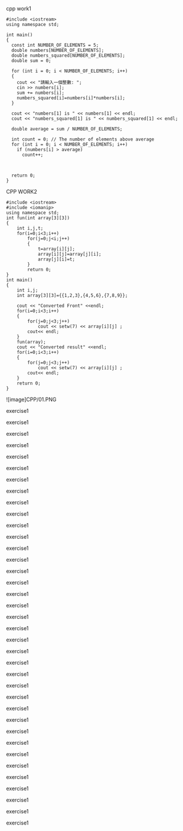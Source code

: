 cpp work1
```
#include <iostream>
using namespace std;

int main()
{
  const int NUMBER_OF_ELEMENTS = 5;
  double numbers[NUMBER_OF_ELEMENTS];
  double numbers_squared[NUMBER_OF_ELEMENTS];
  double sum = 0;

  for (int i = 0; i < NUMBER_OF_ELEMENTS; i++)
  {
    cout << "請輸入一個整數: ";
    cin >> numbers[i];
    sum += numbers[i];
    numbers_squared[i]=numbers[i]*numbers[i];
  }
  
  cout << "numbers[1] is " << numbers[1] << endl;
  cout << "numbers_squared[1] is " << numbers_squared[1] << endl;

  double average = sum / NUMBER_OF_ELEMENTS;

  int count = 0; // The number of elements above average
  for (int i = 0; i < NUMBER_OF_ELEMENTS; i++)
    if (numbers[i] > average)
      count++;



  return 0;
}
```
CPP WORK2
```
#include <iostream>
#include <iomanip>
using namespace std;
int fun(int array[3][3])
{
	int i,j,t;
	for(i=0;i<3;i++)
		for(j=0;j<i;j++)
		{
			t=array[i][j];
			array[i][j]=array[j][i];
			array[j][i]=t;
		}
		return 0;
}
int main()
{
	int i,j;
	int array[3][3]={{1,2,3},{4,5,6},{7,8,9}};
	
	cout << "Converted Front" <<endl;
	for(i=0;i<3;i++)
	{
		for(j=0;j<3;j++)
			cout << setw(7) << array[i][j] ;
		cout<< endl;
	}
	fun(array);
	cout << "Converted result" <<endl;
	for(i=0;i<3;i++)
	{
		for(j=0;j<3;j++)
			cout << setw(7) << array[i][j] ;
		cout<< endl;
	}
    return 0;
}
```
![image]CPP/01.PNG

exercise1

exercise1

exercise1

exercise1

exercise1

exercise1

exercise1

exercise1

exercise1

exercise1

exercise1

exercise1

exercise1

exercise1

exercise1

exercise1

exercise1

exercise1

exercise1

exercise1

exercise1

exercise1

exercise1

exercise1

exercise1

exercise1

exercise1

exercise1

exercise1

exercise1

exercise1

exercise1

exercise1

exercise1

exercise1

exercise1

exercise1

